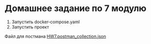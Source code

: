 # Домашнее задание по 7 модулю

1) Запустить docker-compose.yaml
2) Запустить проект

Файл для постмана [HW7.postman_collection.json](HW7.postman_collection.json)
